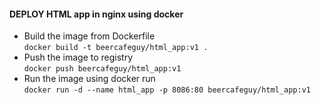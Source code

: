 #### DEPLOY HTML app in nginx using docker

* Build the image from Dockerfile <br>
`docker build -t beercafeguy/html_app:v1 .`
* Push the image to registry <br>
`docker push beercafeguy/html_app:v1`
* Run the image using docker run <br> 
`docker run -d --name html_app -p 8086:80 beercafeguy/html_app:v1`

